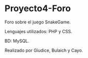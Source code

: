 # Proyecto4-Foro
Foro sobre el juego SnakeGame.

Lenguajes utilizados: PHP y CSS.

BD: MySQL.

Realizado por Giudice, Bulaich y Cayo.
